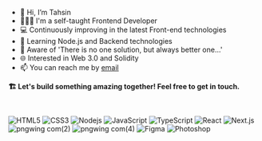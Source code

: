 - 👋 Hi, I’m Tahsin
- 👨🏼‍💻 I'm a self-taught Frontend Developer
- 💻 Continuously improving in the latest Front-end technologies
- 🌱 Learning Node.js and Backend technologies
- 🫠 Aware of 'There is no one solution, but always better one...'
- 🌐 Interested in Web 3.0 and Solidity
- 📫 You can reach me by [email](mailto:mr.tahsin@windowslive.com)

**🏗 Let's build something amazing together! Feel free to get in touch.**

<br/>

![HTML5](https://github.com/RicochetBiscuit/RicochetBiscuit/assets/129261873/82852b2b-e2be-4880-9540-9ac48e5667b2) ![CSS3](https://github.com/RicochetBiscuit/RicochetBiscuit/assets/129261873/1749881a-b512-48e5-8bb5-5901e2fe30dc) ![Nodejs](https://github.com/RicochetBiscuit/RicochetBiscuit/assets/129261873/bf571b44-0616-47e7-8f9f-5aa8c1ef27de) ![JavaScript](https://github.com/RicochetBiscuit/RicochetBiscuit/assets/129261873/2db48136-6a8b-4465-9fe2-ded389ec1df2) ![TypeScript](https://github.com/RicochetBiscuit/RicochetBiscuit/assets/129261873/c1a6d5ab-3f80-48ba-8dff-fa926a1cce31) ![React](https://github.com/RicochetBiscuit/RicochetBiscuit/assets/129261873/105f5c04-2a25-42f2-9f0c-66d1cdc1ef4b) ![Next.js](https://github.com/RicochetBiscuit/RicochetBiscuit/assets/129261873/c5ebe2fc-7f45-42ed-9b7f-fc36627e6f40) ![pngwing com(2)](https://github.com/RicochetBiscuit/RicochetBiscuit/assets/129261873/8890708a-bcb7-4bec-b2f0-460c706cd266)
![pngwing com(4)](https://github.com/RicochetBiscuit/RicochetBiscuit/assets/129261873/d1dabbcf-bcd6-4cc0-b014-6a2ba98c6823) ![Figma](https://github.com/RicochetBiscuit/RicochetBiscuit/assets/129261873/590edff0-fcea-4250-920c-ac4dd70faaa2) ![Photoshop](https://github.com/RicochetBiscuit/RicochetBiscuit/assets/129261873/b095ab38-2a04-4266-8d82-9a115e421516)

 

 





<!---
RicochetBiscuit/RicochetBiscuit is a ✨ special ✨ repository because its `README.md` (this file) appears on your GitHub profile.
You can click the Preview link to take a look at your changes.
--->
